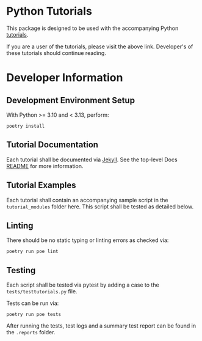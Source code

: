 # Python Tutorials

This package is designed to be used with the accompanying Python [tutorials](https://gopro.github.io/OpenGoPro/tutorials/).

If you are a user of the tutorials, please visit the above link. Developer's of these tutorials should continue reading.

# Developer Information

## Development Environment Setup

With Python >= 3.10 and < 3.13, perform:

```
poetry install
```

## Tutorial Documentation

Each tutorial shall be documented via [Jekyll](../../../docs/tutorials/tutorials). See the top-level
Docs [README](../../../docs/README.md) for more information.

## Tutorial Examples

Each tutorial shall contain an accompanying sample script in the `tutorial_modules` folder here. This script
shall be tested as detailed below.

## Linting

There should be no static typing or linting errors as checked via:

```
poetry run poe lint
```

## Testing

Each script shall be tested via pytest by adding a case to the `tests/testtutorials.py` file.

Tests can be run via:

```
poetry run poe tests
```

After running the tests, test logs and a summary test report can be found in the `.reports` folder.